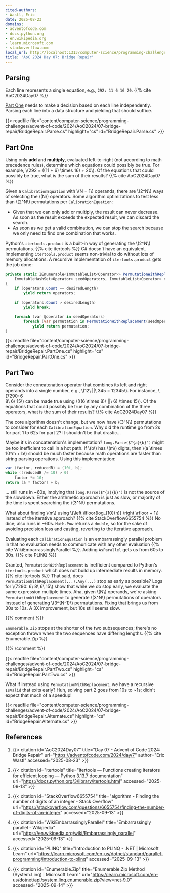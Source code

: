 ```yaml
---
cited-authors:
- Wastl, Eric
date: 2025-08-23
domains:
- adventofcode.com
- docs.python.org
- en.wikipedia.org
- learn.microsoft.com
- stackoverflow.com
local_url: http://localhost:1313/computer-science/programming-challenges/advent-of-code/2024/AoC2024/07-bridge-repair/07-bridge-repair/
title: 'AoC 2024 Day 07: Bridge Repair'
---
```


## Parsing

Each line represents a single equation, e.g., `292: 11 6 16 20`. {{% cite
AoC2024Day07 %}}

[Part One](#part-one) needs to make a decision based on each line independently.
Parsing each line into a data structure and yielding that should suffice.

{{< readfile
  file="content/computer-science/programming-challenges/advent-of-code/2024/AoC2024/07-bridge-repair/BridgeRepair.Parse.cs"
  highlight="cs"
  id="BridgeRepair.Parse.cs" >}}

## Part One

Using only **add** and **multiply**, evaluated left-to-right (not according to
math precedence rules), determine which equations could possibly be true. For
example, \\(292 = ((11 + 6) \times 16) + 20\\). Of the equations that could
possibly be true, what is the sum of their results? {{% cite AoC2024Day07 %}}

Given a `CalibrationEquation` with \\(N + 1\\) operands, there are \\(2^N\\)
ways of selecting the \\(N\\) operators. Some algorithm optimizations to test
less than \\(2^N\\) permutations per `CalibrationEquation`:

* Given that we can only add or multiply, the result can never decrease. As soon
  as the result exceeds the expected result, we can discard the search.
* As soon as we get a valid combination, we can stop the search because we only
  need to find one combination that works.

Python's `itertools.product` is a built-in way of generating the \\(2^N\\)
permutations. {{% cite itertools %}} C# doesn't have an equivalent. Implementing
`itertools.product` seems non-trivial to do without lots of memory allocations.
A recursive implementation of `itertools.product` gets the job done:

```cs
private static IEnumerable<ImmutableList<Operator>> PermutationWithReplacement(
    ImmutableHashSet<Operator> seedOperators, ImmutableList<Operator> operators, int desiredLength)
{
    if (operators.Count == desiredLength)
        yield return operators;
    
    if (operators.Count > desiredLength)
        yield break;
    
    foreach (var @operator in seedOperators)
        foreach (var permutation in PermutationWithReplacement(seedOperators, operators.Add(@operator), desiredLength))
            yield return permutation;
}
```

{{< readfile
  file="content/computer-science/programming-challenges/advent-of-code/2024/AoC2024/07-bridge-repair/BridgeRepair.PartOne.cs"
  highlight="cs"
  id="BridgeRepair.PartOne.cs" >}}

## Part Two

Consider the concatenation operator that combines its left and right operands
into a single number, e.g., \\(12\ ||\ 345 = 12345\\). For instance, \\(7290: 6\
8\ 6\ 15\\) can be made true using \\(((6 \times 8)\ ||\ 6) \times 15\\). Of the
equations that could possibly be true by any combination of the three operators,
what is the sum of their results? {{% cite AoC2024Day07 %}}

The core algorithm doesn't change, but we now have \\(3^N\\) permutations to
consider for each `CalibrationEquation`. Why did the runtime go from 2s for part
1 to 62s for part 2? It shouldn't be that drastic...

Maybe it's in concatenation's implementation? `long.Parse($"{a}{b}")` might be
too inefficient to call in a hot path. If \\(b\\) has \\(m\\) digits, then \\(a
\times 10^m + b\\) should be much faster because math operations are faster than
string parsing operations. Using this implementation:

```cs
var (factor, reducedB) = (10L, b);
while ((reducedB /= 10) > 0)
    factor *= 10;
return (a * factor) + b;
```

... still runs in ~60s, implying that `long.Parse($"{a}{b}")` is not the source
of the slowdown. Either the arithmetic approach is just as slow, or majority of
the time is spent searching the \\(3^N\\) permutations.

What about finding \\(m\\) using \\(\left \lfloor{log_{10}(n)} \right \rfloor +
1\\) instead of the iterative approach? {{% cite StackOverflow6655754 %}} No
dice; also runs in ~60s. `Math.Pow` returns a `double`, so for the sake of
avoiding precision loss and casting, reverting to the iterative approach.

Evaluating each `CalibrationEquation` is an embarrassingly parallel problem in
that no evaluation needs to communicate with any other evaluation {{% cite
WikiEmbarrassinglyParallel %}}. Adding `AsParallel` gets us from 60s to 30s. {{%
cite PLINQ %}}

Granted, `PermutationWithReplacement` is inefficient compared to Python's
`itertools.product` which does not build up intermediate results in memory. {{%
cite itertools %}} That said, does `PermutationWithReplacement(...).Any(...)`
stop as early as possible? Logs for \\(7290: 6\ 8\ 6\ 15\\) show that while we
do stop early, we evaluate the same expression multiple times. Aha, given
\\(N\\) operands, we're asking `PermutationWithReplacement` to generate
\\(3^N\\) permutations of operators instead of generating \\(3^{N-1}\\)
permutations. Fixing that brings us from 30s to 10s. A 3X improvement, but 10s
still seems slow.

{{% comment %}}

`Enumerable.Zip` stops at the shorter of the two subsequences; there's no
exception thrown when the two sequences have differing lengths. {{% cite
Enumerable.Zip %}}

{{% /comment %}}

{{< readfile
  file="content/computer-science/programming-challenges/advent-of-code/2024/AoC2024/07-bridge-repair/BridgeRepair.PartTwo.cs"
  highlight="cs"
  id="BridgeRepair.PartTwo.cs" >}}

What if instead using `PermutationWithReplacement`, we have a recursive
`IsValid` that exits early? Huh, solving part 2 goes from 10s to ~1s; didn't
expect that much of a speedup!

{{< readfile
  file="content/computer-science/programming-challenges/advent-of-code/2024/AoC2024/07-bridge-repair/BridgeRepair.Alternate.cs"
  highlight="cs"
  id="BridgeRepair.Alternate.cs" >}}

## References

1. {{< citation
  id="AoC2024Day07"
  title="Day 07 - Advent of Code 2024: Bridge Repair"
  url="https://adventofcode.com/2024/day/7"
  author="Eric Wastl"
  accessed="2025-08-23" >}}

1. {{< citation
  id="itertools"
  title="itertools — Functions creating iterators for efficient looping — Python 3.13.7 documentation"
  url="https://docs.python.org/3/library/itertools.html"
  accessed="2025-09-13" >}}

1. {{< citation
  id="StackOverflow6655754"
  title="algorithm - Finding the number of digits of an integer - Stack Overflow"
  url="https://stackoverflow.com/questions/6655754/finding-the-number-of-digits-of-an-integer"
  accessed="2025-09-13" >}}

1. {{< citation
  id="WikiEmbarrassinglyParallel"
  title="Embarrassingly parallel - Wikipedia"
  url="https://en.wikipedia.org/wiki/Embarrassingly_parallel"
  accessed="2025-09-13" >}}

1. {{< citation
  id="PLINQ"
  title="Introduction to PLINQ - .NET | Microsoft Learn"
  url="https://learn.microsoft.com/en-us/dotnet/standard/parallel-programming/introduction-to-plinq"
  accessed="2025-09-13" >}}

1. {{< citation
  id="Enumerable.Zip"
  title="Enumerable.Zip Method (System.Linq) | Microsoft Learn"
  url="https://learn.microsoft.com/en-us/dotnet/api/system.linq.enumerable.zip?view=net-9.0"
  accessed="2025-09-14" >}}
